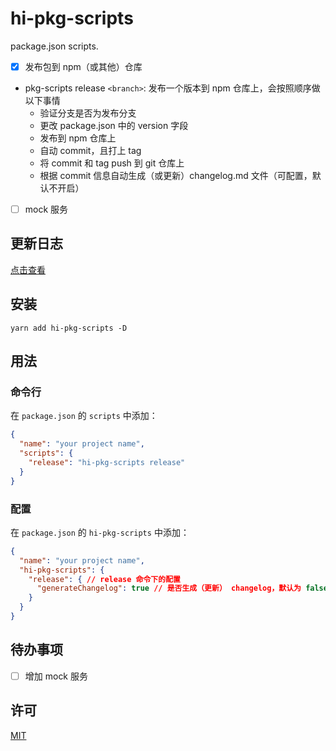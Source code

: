 # hi-pkg-scripts

package.json scripts.

- [x] 发布包到 npm（或其他）仓库
- pkg-scripts release `<branch>`: 发布一个版本到 npm 仓库上，会按照顺序做以下事情
  - 验证分支是否为发布分支
  - 更改 package.json 中的 version 字段
  - 发布到 npm 仓库上
  - 自动 commit，且打上 tag
  - 将 commit 和 tag push 到 git 仓库上
  - 根据 commit 信息自动生成（或更新）changelog.md 文件（可配置，默认不开启）

- [ ] mock 服务


## 更新日志

[点击查看](./changelog.md)


## 安装

```shell
yarn add hi-pkg-scripts -D
```

## 用法


### 命令行
在 `package.json` 的 `scripts` 中添加：

```json
{
  "name": "your project name",
  "scripts": {
    "release": "hi-pkg-scripts release"
  }
}
```

### 配置
在 `package.json` 的 `hi-pkg-scripts` 中添加：

```json
{
  "name": "your project name",
  "hi-pkg-scripts": {
    "release": { // release 命令下的配置
      "generateChangelog": true // 是否生成（更新） changelog，默认为 false
    }
  }
}
```



## 待办事项
- [ ] 增加 mock 服务

## 许可
[MIT](./LICENSE)
